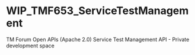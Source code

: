 # WIP_TMF653_ServiceTestManagement
TM Forum Open APIs (Apache 2.0) Service Test Management API - Private development space
